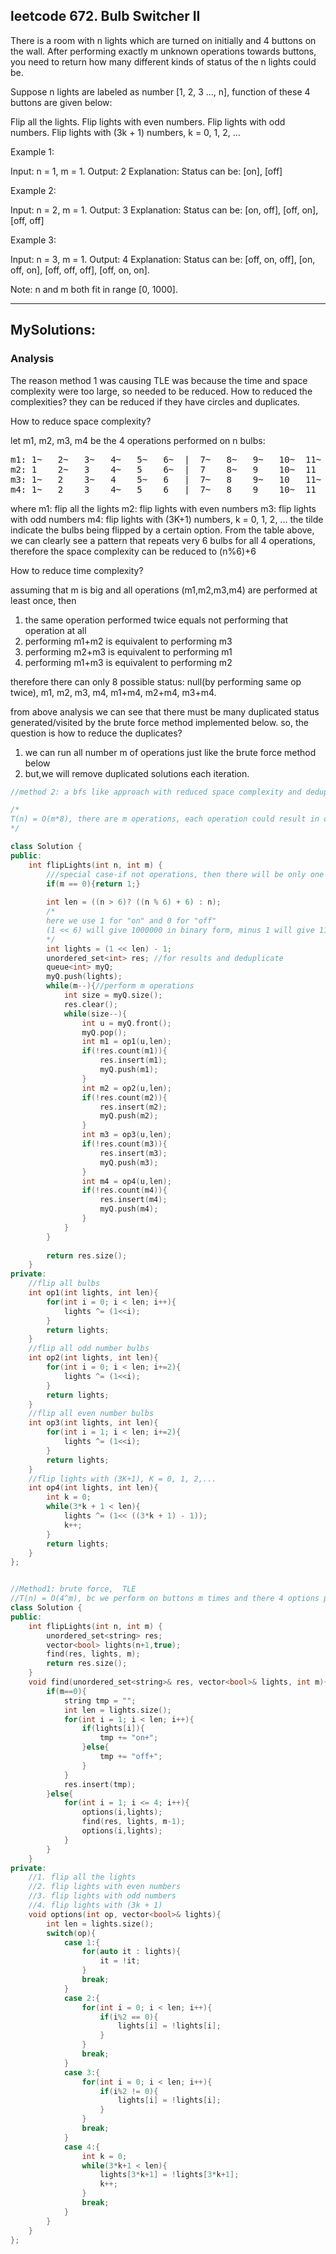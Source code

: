 ## leetcode 672. Bulb Switcher II

There is a room with n lights which are turned on initially and 4 buttons on the wall. After performing exactly m unknown operations towards buttons, you need to return how many different kinds of status of the n lights could be.

Suppose n lights are labeled as number [1, 2, 3 ..., n], function of these 4 buttons are given below:

Flip all the lights.
Flip lights with even numbers.
Flip lights with odd numbers.
Flip lights with (3k + 1) numbers, k = 0, 1, 2, ...
 

Example 1:

Input: n = 1, m = 1.
Output: 2
Explanation: Status can be: [on], [off]
 

Example 2:

Input: n = 2, m = 1.
Output: 3
Explanation: Status can be: [on, off], [off, on], [off, off]
 

Example 3:

Input: n = 3, m = 1.
Output: 4
Explanation: Status can be: [off, on, off], [on, off, on], [off, off, off], [off, on, on].
 

Note: n and m both fit in range [0, 1000].

----------------------------------------------------------------

## MySolutions:

### Analysis

The reason method 1 was causing TLE was because the time and space complexity were too large, so needed to be reduced.
How to reduced the complexities? they can be reduced if they have circles and duplicates.

How to reduce space complexity? 

let m1, m2, m3, m4 be the 4 operations performed on n bulbs:
<pre>
m1: 1~   2~   3~   4~   5~   6~  |  7~   8~   9~   10~  11~  12~  |  13~  14~  15~
m2: 1    2~   3    4~   5    6~  |  7    8~   9    10~  11   12~  |  13   14~  15
m3: 1~   2    3~   4    5~   6   |  7~   8    9~   10   11~  12   |  13~  14   15~
m4: 1~   2    3    4~   5    6   |  7~   8    9    10~  11   12   |  13~  14   15
</pre>
where
m1: flip all the lights
m2: flip lights with even numbers
m3: flip lights with odd numbers
m4: flip lights with (3K+1) numbers, k = 0, 1, 2, ...
the tilde indicate the bulbs being flipped by a certain option. 
From the table above, we can clearly see a pattern that repeats very 6 bulbs for all 4 operations,
therefore the space complexity can be reduced to (n%6)+6

How to reduce time complexity?

assuming that m is big and all operations (m1,m2,m3,m4) are performed at least once, then
1. the same operation performed twice equals not performing that operation at all
2. performing m1+m2 is equivalent to performing m3
3. performing m2+m3 is equivalent to performing m1
4. performing m1+m3 is equivalent to performing m2

therefore there can only 8 possible status: null(by performing same op twice), 
                                            m1, 
                                            m2, 
                                            m3, 
                                            m4, 
                                            m1+m4, 
                                            m2+m4, 
                                            m3+m4.

from above analysis we can see that there must be many duplicated status generated/visited by the brute force method implemented below.
so, the question is how to reduce the duplicates?

1. we can run all number m of operations just like the brute force method below
2. but,we will remove duplicated solutions each iteration.


```c++
//method 2: a bfs like approach with reduced space complexity and deduplications

/*
T(n) = O(m*8), there are m operations, each operation could result in only 8 different status
*/

class Solution {
public:
    int flipLights(int n, int m) {
        ///special case-if not operations, then there will be only one status
        if(m == 0){return 1;}
        
        int len = ((n > 6)? ((n % 6) + 6) : n);
        /*
        here we use 1 for "on" and 0 for "off"
        (1 << 6) will give 1000000 in binary form, minus 1 will give 111111
        */
        int lights = (1 << len) - 1;
        unordered_set<int> res; //for results and deduplicate
        queue<int> myQ;
        myQ.push(lights);
        while(m--){//perform m operations
            int size = myQ.size();
            res.clear();
            while(size--){
                int u = myQ.front();
                myQ.pop();
                int m1 = op1(u,len);
                if(!res.count(m1)){
                    res.insert(m1);
                    myQ.push(m1);
                }
                int m2 = op2(u,len);                
                if(!res.count(m2)){
                    res.insert(m2);
                    myQ.push(m2);
                }
                int m3 = op3(u,len);
                if(!res.count(m3)){
                    res.insert(m3);
                    myQ.push(m3);
                }
                int m4 = op4(u,len);
                if(!res.count(m4)){
                    res.insert(m4);
                    myQ.push(m4);
                }                
            }
        }
        
        return res.size();
    }
private:
    //flip all bulbs
    int op1(int lights, int len){
        for(int i = 0; i < len; i++){
            lights ^= (1<<i);
        }
        return lights;
    }
    //flip all odd number bulbs
    int op2(int lights, int len){
        for(int i = 0; i < len; i+=2){
            lights ^= (1<<i);
        }
        return lights;
    }
    //flip all even number bulbs
    int op3(int lights, int len){
        for(int i = 1; i < len; i+=2){
            lights ^= (1<<i);
        }
        return lights;
    }
    //flip lights with (3K+1), K = 0, 1, 2,...
    int op4(int lights, int len){
        int k = 0;
        while(3*k + 1 < len){
            lights ^= (1<< ((3*k + 1) - 1));
            k++;
        }
        return lights;
    }
};

```

```c++

//Method1: brute force,  TLE
//T(n) = O(4^m), bc we perform on buttons m times and there 4 options per performance
class Solution {
public:
    int flipLights(int n, int m) {
        unordered_set<string> res;
        vector<bool> lights(n+1,true);
        find(res, lights, m);
        return res.size();
    }
    void find(unordered_set<string>& res, vector<bool>& lights, int m){
        if(m==0){
            string tmp = "";
            int len = lights.size();
            for(int i = 1; i < len; i++){
                if(lights[i]){
                    tmp += "on+";
                }else{
                    tmp += "off+";
                }
            }
            res.insert(tmp);
        }else{
            for(int i = 1; i <= 4; i++){
                options(i,lights);
                find(res, lights, m-1);
                options(i,lights);
            }
        }
    }
private:
    //1. flip all the lights
    //2. flip lights with even numbers
    //3. flip lights with odd numbers
    //4. flip lights with (3k + 1)
    void options(int op, vector<bool>& lights){
        int len = lights.size();
        switch(op){
            case 1:{
                for(auto it : lights){
                    it = !it;
                }
                break;
            }
            case 2:{
                for(int i = 0; i < len; i++){
                    if(i%2 == 0){
                        lights[i] = !lights[i];
                    }
                }
                break;
            }
            case 3:{
                for(int i = 0; i < len; i++){
                    if(i%2 != 0){
                        lights[i] = !lights[i];
                    }
                }
                break;
            }
            case 4:{
                int k = 0;
                while(3*k+1 < len){
                    lights[3*k+1] = !lights[3*k+1];
                    k++;
                }
                break;
            }               
        }
    }
};


```

